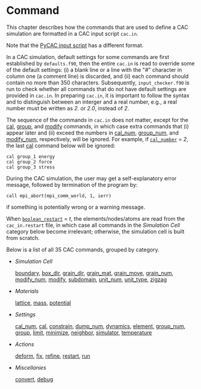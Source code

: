 # Command

This chapter describes how the commands that are used to define a CAC simulation are formatted in a CAC input script `cac.in`.

Note that the [PyCAC input script](../chapter4/README.md) has a different format.

In a CAC simulation, default settings for some commands are first established by `defaults.f90`, then the entire `cac.in` is read to override some of the default settings: (i) a blank line or a line with the "\#" character in column one (a comment line) is discarded, and (ii) each command should contain no more than 350 characters. Subsequently, `input_checker.f90` is run to check whether all commands that do not have default settings are provided in `cac.in`. In preparing `cac.in`, it is important to follow the syntax and to distinguish between an interger and a real number, e.g., a real number must be written as _2._ or _2.0_, instead of _2_.

The sequence of the commands in `cac.in` does not matter, except for the [cal](cal.md), [group](group.md), and [modify](modify.md) commands, in which case extra commands that (i) appear later and (ii) exceed the numbers in [cal_num](cal_num.md), [group_num](group_num.md), and [modify_num](modify_num.md), respectively, will be ignored. For example, if [`cal_number`](cal_num.md) = _2_, the last [cal](cal.md) command below will be ignored:

	cal group_1 energy
	cal group_2 force
	cal group_3 stress

During the CAC simulation, the user may get a self-explanatory error message, followed by termination of the program by:

	call mpi_abort(mpi_comm_world, 1, ierr)

if something is potentially wrong or a warning message.

When [`boolean_restart`](restart.md) = _t_, the elements/nodes/atoms are read from the `cac_in.restart` file, in which case all commands in the _Simulation Cell_ category below become irrelevant; otherwise, the simulation cell is built from scratch.

Below is a list of all 35 CAC commands, grouped by category.

* _Simulation Cell_

	[boundary](boundary.md), [box_dir](box_dir.md), [grain\_dir](grain_dir.md), [grain\_mat](grain_mat.md), [grain\_move](grain_move.md), [grain\_num](grain_num.md), [modify\_num](modify_num.md), [modify](modify.md), [subdomain](subdomain.md), [unit_num](unit_num.md), [unit_type](unit_type.md), [zigzag](zigzag.md)

* _Materials_

	[lattice](lattice.md), [mass](mass.md), [potential](potential.md)

* _Settings_

	[cal\_num](cal_num.md), [cal](cal.md), [constrain](constrain.md), [dump\_num](dump_num.md), [dynamics](dynamics.md), [element](element.md), [group\_num](group_num.md), [group](group.md), [limit](limit.md), [minimize](minimize.md), [neighbor](neighbor.md), [simulator](simulator.md), [temperature](temperature.md)

* _Actions_

	[deform](deform.md), [fix](fix.md), [refine](refine.md), [restart](restart.md), [run](run.md)

* _Miscellanies_

	[convert](convert.md), [debug](debug.md)
